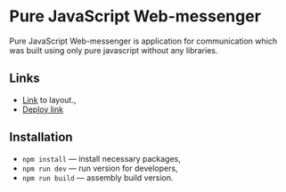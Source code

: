 # Pure JavaScript Web-messenger

Pure JavaScript Web-messenger is application for communication which was built using only pure javascript without any libraries.

## Links

- [Link](https://www.figma.com/file/jF5fFFzgGOxQeB4CmKWTiE/Chat_external_link?node-id=0%3A1) to layout.,
- [Deploy link](https://endearing-pixie-c004f3.netlify.app/)

## Installation

- `npm install` — install necessary packages,
- `npm run dev` — run version for developers,
- `npm run build` — assembly build version.
